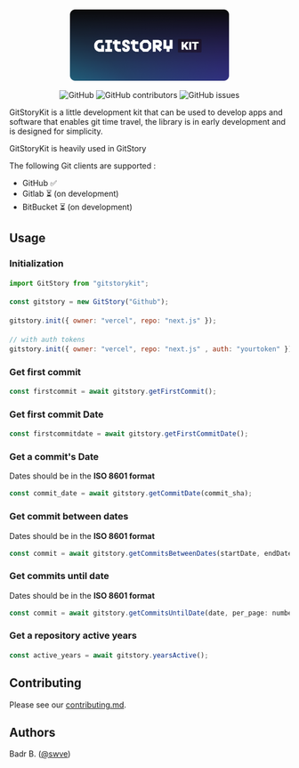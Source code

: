 <p align="center"><br>
  <a href="#">
    <img src=".github/img/gitstorykit.png" height="128">
  </a>
</p>
<center>
<p align="center">
  
 <img alt="GitHub" src="https://img.shields.io/github/license/swve/gitstorykit">
 <img alt="GitHub contributors" src="https://img.shields.io/github/contributors/swve/gitstorykit">
 <img alt="GitHub issues" src="https://img.shields.io/github/issues/swve/gitstorykit">
</p>
</center>



GitStoryKit is a little development kit that can be used to develop apps and software that enables git time travel, the library is in early development and is designed for simplicity. 

GitStoryKit is heavily used in GitStory 

The following Git clients are supported : 
- GitHub ✅
- Gitlab ⏳ (on development)
- BitBucket ⏳ (on development)

## Usage 

### Initialization 

```js
import GitStory from "gitstorykit";

const gitstory = new GitStory("Github");

gitstory.init({ owner: "vercel", repo: "next.js" }); 

// with auth tokens
gitstory.init({ owner: "vercel", repo: "next.js" , auth: "yourtoken" }); 
```

### Get first commit
```js
const firstcommit = await gitstory.getFirstCommit();
```

### Get first commit Date
```js
const firstcommitdate = await gitstory.getFirstCommitDate();
```

### Get a commit's Date
Dates should be in the **ISO 8601 format**
```js
const commit_date = await gitstory.getCommitDate(commit_sha);
```

### Get commit between dates

Dates should be in the **ISO 8601 format**
```js
const commit = await gitstory.getCommitsBetweenDates(startDate, endDate, per_page: number, page: number);
```

### Get commits until date

Dates should be in the **ISO 8601 format**
```js
const commit = await gitstory.getCommitsUntilDate(date, per_page: number, page: number);
```

### Get a repository active years 
```js
const active_years = await gitstory.yearsActive();
```



## Contributing

Please see our [contributing.md](/CONTRIBUTING.md).

## Authors

Badr B. ([@swve](https://github.com/swve))
